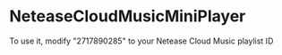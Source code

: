 # NeteaseCloudMusicMiniPlayer
To use it, modify "2717890285" to your Netease Cloud Music playlist ID
